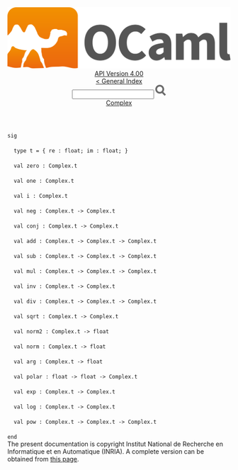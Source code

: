 <!-- ((! set title API !)) ((! set documentation !)) ((! set api !)) ((! set nobreadcrumb !)) -->
<div class="api"><header><nav class="toc brand"><a class="brand" href="https://ocaml.org/"><img src="colour-logo-gray.svg" class="svg" alt="OCaml"></a></nav><nav class="toc"><div class="toc_version"><a href="/docs" id="version-select">API Version 4.00</a></div><a href="index.html">&lt; General Index</a><div class="api_search"><input type="text" name="apisearch" id="api_search" oninput="mySearch(false);" onkeypress="this.oninput();" onclick="this.oninput();" onpaste="this.oninput();">
<img src="search_icon.svg" alt="Search" class="svg" onclick="mySearch(false)"></div>
<div id="search_results"></div><div class="toc_title"><a href="Complex.html">Complex</a></div><ul></ul></nav></header>
<code class="code"><span class="keyword">sig</span><br>
&nbsp;&nbsp;<span class="keyword">type</span>&nbsp;t&nbsp;=&nbsp;{&nbsp;re&nbsp;:&nbsp;float;&nbsp;im&nbsp;:&nbsp;float;&nbsp;}<br>
&nbsp;&nbsp;<span class="keyword">val</span>&nbsp;zero&nbsp;:&nbsp;<span class="constructor">Complex</span>.t<br>
&nbsp;&nbsp;<span class="keyword">val</span>&nbsp;one&nbsp;:&nbsp;<span class="constructor">Complex</span>.t<br>
&nbsp;&nbsp;<span class="keyword">val</span>&nbsp;i&nbsp;:&nbsp;<span class="constructor">Complex</span>.t<br>
&nbsp;&nbsp;<span class="keyword">val</span>&nbsp;neg&nbsp;:&nbsp;<span class="constructor">Complex</span>.t&nbsp;<span class="keywordsign">-&gt;</span>&nbsp;<span class="constructor">Complex</span>.t<br>
&nbsp;&nbsp;<span class="keyword">val</span>&nbsp;conj&nbsp;:&nbsp;<span class="constructor">Complex</span>.t&nbsp;<span class="keywordsign">-&gt;</span>&nbsp;<span class="constructor">Complex</span>.t<br>
&nbsp;&nbsp;<span class="keyword">val</span>&nbsp;add&nbsp;:&nbsp;<span class="constructor">Complex</span>.t&nbsp;<span class="keywordsign">-&gt;</span>&nbsp;<span class="constructor">Complex</span>.t&nbsp;<span class="keywordsign">-&gt;</span>&nbsp;<span class="constructor">Complex</span>.t<br>
&nbsp;&nbsp;<span class="keyword">val</span>&nbsp;sub&nbsp;:&nbsp;<span class="constructor">Complex</span>.t&nbsp;<span class="keywordsign">-&gt;</span>&nbsp;<span class="constructor">Complex</span>.t&nbsp;<span class="keywordsign">-&gt;</span>&nbsp;<span class="constructor">Complex</span>.t<br>
&nbsp;&nbsp;<span class="keyword">val</span>&nbsp;mul&nbsp;:&nbsp;<span class="constructor">Complex</span>.t&nbsp;<span class="keywordsign">-&gt;</span>&nbsp;<span class="constructor">Complex</span>.t&nbsp;<span class="keywordsign">-&gt;</span>&nbsp;<span class="constructor">Complex</span>.t<br>
&nbsp;&nbsp;<span class="keyword">val</span>&nbsp;inv&nbsp;:&nbsp;<span class="constructor">Complex</span>.t&nbsp;<span class="keywordsign">-&gt;</span>&nbsp;<span class="constructor">Complex</span>.t<br>
&nbsp;&nbsp;<span class="keyword">val</span>&nbsp;div&nbsp;:&nbsp;<span class="constructor">Complex</span>.t&nbsp;<span class="keywordsign">-&gt;</span>&nbsp;<span class="constructor">Complex</span>.t&nbsp;<span class="keywordsign">-&gt;</span>&nbsp;<span class="constructor">Complex</span>.t<br>
&nbsp;&nbsp;<span class="keyword">val</span>&nbsp;sqrt&nbsp;:&nbsp;<span class="constructor">Complex</span>.t&nbsp;<span class="keywordsign">-&gt;</span>&nbsp;<span class="constructor">Complex</span>.t<br>
&nbsp;&nbsp;<span class="keyword">val</span>&nbsp;norm2&nbsp;:&nbsp;<span class="constructor">Complex</span>.t&nbsp;<span class="keywordsign">-&gt;</span>&nbsp;float<br>
&nbsp;&nbsp;<span class="keyword">val</span>&nbsp;norm&nbsp;:&nbsp;<span class="constructor">Complex</span>.t&nbsp;<span class="keywordsign">-&gt;</span>&nbsp;float<br>
&nbsp;&nbsp;<span class="keyword">val</span>&nbsp;arg&nbsp;:&nbsp;<span class="constructor">Complex</span>.t&nbsp;<span class="keywordsign">-&gt;</span>&nbsp;float<br>
&nbsp;&nbsp;<span class="keyword">val</span>&nbsp;polar&nbsp;:&nbsp;float&nbsp;<span class="keywordsign">-&gt;</span>&nbsp;float&nbsp;<span class="keywordsign">-&gt;</span>&nbsp;<span class="constructor">Complex</span>.t<br>
&nbsp;&nbsp;<span class="keyword">val</span>&nbsp;exp&nbsp;:&nbsp;<span class="constructor">Complex</span>.t&nbsp;<span class="keywordsign">-&gt;</span>&nbsp;<span class="constructor">Complex</span>.t<br>
&nbsp;&nbsp;<span class="keyword">val</span>&nbsp;log&nbsp;:&nbsp;<span class="constructor">Complex</span>.t&nbsp;<span class="keywordsign">-&gt;</span>&nbsp;<span class="constructor">Complex</span>.t<br>
&nbsp;&nbsp;<span class="keyword">val</span>&nbsp;pow&nbsp;:&nbsp;<span class="constructor">Complex</span>.t&nbsp;<span class="keywordsign">-&gt;</span>&nbsp;<span class="constructor">Complex</span>.t&nbsp;<span class="keywordsign">-&gt;</span>&nbsp;<span class="constructor">Complex</span>.t<br>
<span class="keyword">end</span></code><div class="copyright">The present documentation is copyright Institut National de Recherche en Informatique et en Automatique (INRIA). A complete version can be obtained from <a href="http://caml.inria.fr/pub/docs/manual-ocaml/">this page</a>.</div></div>